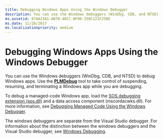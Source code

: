 ```yaml
---
title: Debugging Windows Apps Using the Windows Debugger
description: You can use the Windows debuggers (WinDbg, CDB, and NTSD) to debug Windows apps. Use the PLMDebug tool to take control of suspending, resuming, and terminating a Windows app while you are debugging.
ms.assetid: 87AA23A1-AB70-48CC-8F96-350C121F250E
ms.date: 11/28/2017
ms.localizationpriority: medium
---
```


# Debugging Windows Apps Using the Windows Debugger


You can use the Windows debuggers (WinDbg, CDB, and NTSD) to debug Windows apps. Use the [**PLMDebug**](plmdebug.md) tool to take control of suspending, resuming, and terminating a Windows app while you are debugging.

To debug a managed-code Windows app, load the [SOS debugging extension (sos.dll)](https://go.microsoft.com/fwlink/p/?linkid=223345) and a data access component (mscordacwks.dll). For more information, see [Debugging Managed Code Using the Windows Debugger](debugging-managed-code.md).

The windows debuggers are separate from the Visual Studio debugger. For information about the distinction between the windows debuggers and the Visual Studio debugger, see [Windows Debugging](index.md).

 

 





